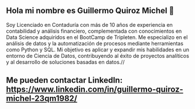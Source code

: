 ## Hola mi nombre es Guillermo Quiroz Michel 👋



Soy Licenciado en Contaduría con más de 10 años de experiencia en contabilidad y análisis financiero, complementada con conocimientos en Data Science adquiridos en el BootCamp de Tripleten. Me especializo en el análisis de datos y la automatización de procesos mediante herramientas como Python y SQL. Mi objetivo es aplicar y expandir mis habilidades en un entorno de Ciencia de Datos, contribuyendo al éxito de proyectos analíticos y al desarrollo de soluciones basadas en datos.//



## Me pueden contactar LinkedIn: https://www.linkedin.com/in/guillermo-quiroz-michel-23qm1982/ 



